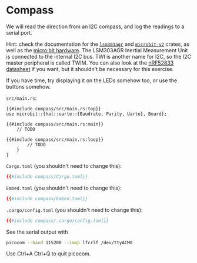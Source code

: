 # Compass

We will read the direction from an I2C compass, and log the readings to a serial port.

Hint: check the documentation for the [`lsm303agr`](https://docs.rs/lsm303agr/latest/lsm303agr/) and
[`microbit-v2`](https://docs.rs/microbit-v2/latest/microbit/) crates, as well as the
[micro:bit hardware](https://tech.microbit.org/hardware/). The LSM303AGR Inertial Measurement Unit
is connected to the internal I2C bus. TWI is another name for I2C, so the I2C master peripheral is
called TWIM. You can also look at the
[nRF52833 datasheet](https://infocenter.nordicsemi.com/pdf/nRF52833_PS_v1.5.pdf) if you want, but it
shouldn't be necessary for this exercise.

If you have time, try displaying it on the LEDs somehow too, or use the buttons somehow.

`src/main.rs`:
```rust,compile_fail
{{#include compass/src/main.rs:top}}
use microbit::{hal::uarte::{Baudrate, Parity, Uarte}, Board};

{{#include compass/src/main.rs:main}}
    // TODO

{{#include compass/src/main.rs:loop}}
        // TODO
    }
}
```

`Cargo.toml` (you shouldn't need to change this):
```toml
{{#include compass/Cargo.toml}}
```

`Embed.toml` (you shouldn't need to change this):
```toml
{{#include compass/Embed.toml}}
```

`.cargo/config.toml` (you shouldn't need to change this):
```toml
{{#include compass/.cargo/config.toml}}
```

See the serial output with

```sh
picocom --baud 115200 --imap lfcrlf /dev/ttyACM0
```

Use Ctrl+A Ctrl+Q to quit picocom.
